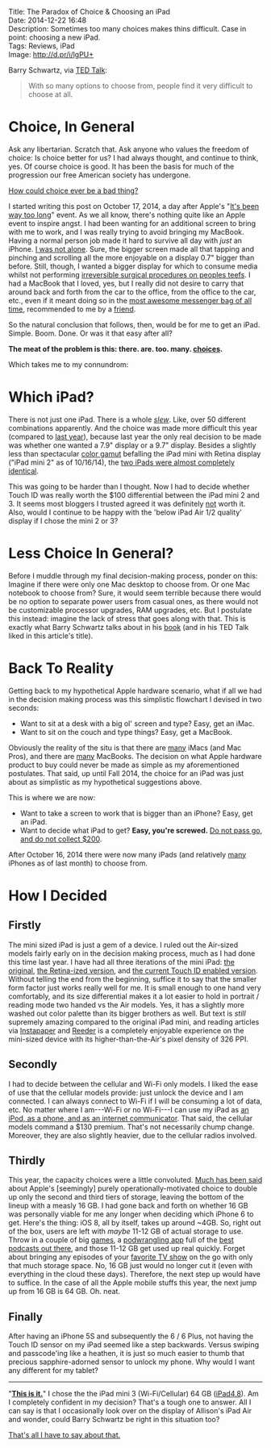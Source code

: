 Title: The Paradox of Choice & Choosing an iPad  
Date: 2014-12-22 16:48  
Description: Sometimes too many choices makes thins difficult. Case in point: choosing a new iPad.  
Tags: Reviews, iPad  
Image: http://d.pr/i/lgPU+  

Barry Schwartz, via [TED Talk][ted]:

> With so many options to choose from, people find it very difficult to choose at all.

# Choice, In General

Ask any libertarian. Scratch that. Ask anyone who values the freedom of choice: Is choice better for us? I had always thought, and continue to think, yes. Of course choice is good. It has been the basis for much of the progression our free American society has undergone. 

[How could choice ever be a bad thing?][wikipedia]

I started writing this post on October 17, 2014, a day after Apple's "[It's been way too long][9to5mac]" event. As we all know, there's nothing quite like an Apple event to inspire angst. I had been wanting for an additional screen to bring with me to work, and I was really trying to avoid bringing my MacBook. Having a normal person job made it hard to survive all day with *just* an iPhone. [I was not alone][macstories]. Sure, the bigger screen made all that tapping and pinching and scrolling all the more enjoyable on a display 0.7" bigger than before. Still, though, I wanted a bigger display for which to consume media whilst not performing [irreversible surgical procedures on peoples teefs][wikipedia 2]. I had a MacBook that I loved, yes, but I really did not desire to carry that around back and forth from the car to the office, from the office to the car, etc., even if it meant doing so in the [most awesome messenger bag of all time][missionworkshop], recommended to me by a [friend][twitter]. 

So the natural conclusion that follows, then, would be for me to get an iPad. Simple. Boom. Done. Or was it that easy after all?

**The meat of the problem is this: there. are. too. many. [choices][staticworld].**

Which takes me to my connundrom:

# Which iPad?

There is not just one iPad. There is a whole *[slew][d]*. Like, over 50 different combinations apparently. And the choice was made more difficult this year (compared to [last year][engadget]), because last year the only real decision to be made was whether one wanted a 7.9" display or a 9.7" display. Besides a slightly less than spectacular [color gamut][anandtech] befalling the iPad mini with Retina display ("iPad mini 2" as of 10/16/14), the [two iPads were almost completely identical][daringfireball]. 

This was going to be harder than I thought. Now I had to decide whether Touch ID was really worth the $100 differential between the iPad mini 2 and 3. It seems most bloggers I trusted agreed it was definitely [not][sixcolors] worth it. Also, would I continue to be happy with the 'below iPad Air 1/2 quality' display if I chose the mini 2 or 3? 

# Less Choice In General?

Before I muddle through my final decision-making process, ponder on this:
Imagine if there were only one Mac desktop to choose from. Or one Mac notebook to choose from? Sure, it would seem terrible because there would be no option to separate power users from casual ones, as there would not be customizable processor upgrades, RAM upgrades, etc. But I postulate this instead: imagine the lack of stress that goes along with that. This is exactly what Barry Schwartz talks about in his [book][apple] (and in his TED Talk liked in this article's title).

# Back To Reality

Getting back to my hypothetical Apple hardware scenario, what if all we had in the decision making process was this simplistic flowchart I devised in two seconds: 

* Want to sit at a desk with a big ol' screen and type? Easy, get an iMac.
* Want to sit on the couch and type things? Easy, get a MacBook.

Obviously the reality of the situ is that there are [many][d 2] iMacs (and Mac Pros), and there are [many][d 3] MacBooks. The decision on what Apple hardware product to buy could never be made as simple as my aforementioned postulates. That said, up until Fall 2014, the choice for an iPad was just about as simplistic as my hypothetical suggestions above. 

This is where we are now:

* Want to take a screen to work that is bigger than an iPhone? Easy, get an iPad.
* Want to decide what iPad to get? **Easy, you're screwed.** [Do not pass go, and do not collect $200][wikipedia 3]. 

After October 16, 2014 there were now many iPads (and relatively [many][d 4] iPhones as of last month) to choose from.

# How I Decided

## Firstly

The mini sized iPad is just a gem of a device. I ruled out the Air-sized models fairly early on in the decision making process, much as I had done this time last year. I have had all three iterations of the mini iPad: [the original][wikipedia 4], [the Retina-ized version][wikipedia 5], and [the current Touch ID enabled version][wikipedia 6]. Without telling the end from the beginning, suffice it to say that the smaller form factor just works really well for me. It is small enough to one hand very comfortably, and its size differential makes it a lot easier to hold in portrait / reading mode two handed vs the Air models. Yes, it has a slightly more washed out color palette than its bigger brothers as well. But text is *still* supremely amazing compared to the original iPad mini, and reading articles via [Instapaper][apple 2] and [Reeder][apple 3] is a completely enjoyable experience on the mini-sized device with its higher-than-the-Air's pixel density of 326 PPI.

## Secondly

I had to decide between the cellular and Wi-Fi only models. I liked the ease of use that the cellular models provide: just unlock the device and I am connected. I can always connect to Wi-Fi if I will be consuming a lot of data, etc. No matter where I am---Wi-Fi or no Wi-Fi---I can use my iPad as [an iPod, as a phone, and as an internet communicator][macrumors]. That said, the cellular models command a $130 premium. That's not necessarily chump change. Moreover, they are also slightly heavier, due to the cellular radios involved. 

## Thirdly

This year, the capacity choices were a little convoluted. [Much has been said][daringfireball 2] about Apple's [seemingly] purely operationally-motivated choice to double up only the second and third tiers of storage, leaving the bottom of the lineup with a measly 16 GB. I had gone back and forth on whether 16 GB was personally viable for me any longer when deciding which iPhone 6 to get. Here's the thing: iOS 8, all by itself, takes up around ~4GB. So, right out of the box, users are left with *maybe* 11-12 GB of actual storage to use. Throw in a couple of big [games][apple 4], a [podwrangling app][apple 5] full of the [best podcasts out there][apple 6], and those 11-12 GB get used up real quickly. Forget about bringing any episodes of your [favorite TV show][apple 7] on the go with only that much storage space. No, 16 GB just would no longer cut it (even with everything in the cloud these days). Therefore, the next step up would have to suffice. In the case of all the Apple mobile stuffs this year, the next jump up from 16 GB is 64 GB. Oh. neat. 

## Finally

After having an iPhone 5S and subsequently the 6 / 6 Plus, not having the Touch ID sensor on my iPad seemed like a step backwards. Versus swiping and passcode'ing like a heathen, it is just so much easier to thumb that precious sapphire-adorned sensor to unlock my phone. Why would I want any different for my tablet?

***

"**[This is it.][youtube]**"
I chose the the iPad mini 3 (Wi-Fi/Cellular) 64 GB ([iPad4,8][everymac]). Am I completely confident in my decision? That's a tough one to answer. All I can say is that I occasionally look over on the display of Allison's iPad Air and wonder, could Barry Schwartz be right in this situation too? 

[That's all I have to say about that.][youtube 2]

[9to5mac]: http://9to5mac.com/2014/10/08/its-been-way-too-long-apple-sends-out-invites-for-thursday-october-16th-ipad-mac-event/ "Apple invites everyone to its October 16th iPad/Mac event"
[anandtech]: http://www.anandtech.com/show/7519/apple-ipad-mini-with-retina-display-reviewed/3 "AnandTech reviews the iPad mini with Retina Display"
[apple]: https://itunes.apple.com/us/book/the-paradox-of-choice/id360603357?mt=11&at=1l3vx9s "The Paradox of Choice on iBooks Store"
[apple 2]: https://itunes.apple.com/us/app/instapaper/id288545208?mt=8&at=1l3vx9s "Instapaper on the App Store"
[apple 3]: https://itunes.apple.com/us/app/id697846300?at=1l3vx9s "Reeder 2 on the App Store"
[apple 4]: https://itunes.apple.com/us/app/real-racing-3/id556164008?at=1l3vx9s "Real Racing 3 on the App Store"
[apple 5]: https://itunes.apple.com/us/app/overcast-podcast-player/id888422857?mt=8&at=1l3vx9s "Overcast on the App Store"
[apple 6]: https://itunes.apple.com/us/podcast/melton/id928565652?at=1l3vx9s "'Melton' podcast"
[apple 7]: https://itunes.apple.com/us/tv-season/star-wars-rebels-vol.-1/id920938545?at=1l3vx9s "Star Wars Rebels, Vol. 1 on the iTunes Store"
[d]: http://d.pr/i/NkVV+ "iPad choices"
[d 2]: http://d.pr/i/1cAIe+ "Desktop Mac choices"
[d 3]: http://d.pr/i/18S6o+ "Mac laptop choices"
[d 4]: http://d.pr/i/18aMe+ "iPhone choices"
[daringfireball]: http://daringfireball.net/2013/11/the_retina_ipad_mini "John Gruber reviews the Retina iPad mini"
[daringfireball 2]: http://daringfireball.net/2014/10/ipad_air_2 "John Gruber reviews the iPad Air 2"
[engadget]: http://www.engadget.com/2013/11/15/ipad-mini-retina-display-review/ "Engadget reviews the Retina iPad mini"
[everymac]: http://www.everymac.com/systems/apple/ipad/specs/apple-ipad-mini-3-a1600-wi-fi-cellular-lte-specs.html "Specs for iPad mini with Retina display"
[macrumors]: http://www.macrumors.com/2014/01/09/7-years-ago-jobs-iphone/ "iPhone, seven years later"
[macstories]: http://www.macstories.net/stories/ipads-for-work/ "Federico Viticci on using an iPad for work"
[missionworkshop]: http://missionworkshop.com/products/bags/messenger/roll_top/small_monty.php "Mission Workshop bag (should have gotten the gray color)"
[sixcolors]: http://sixcolors.com/2014/12/my-favorite-things-hardware/ "Jason Snell's favorite things for the holiday season 2014"
[staticworld]: http://core0.staticworld.net/images/article/2014/10/apple-product-line-up-100525358-orig.jpg "Apple product lineup"
[ted]: http://www.ted.com/talks/barry_schwartz_on_the_paradox_of_choice "Barry Schwartz: 'Paradox of Choice'"
[twitter]: https://twitter.com/johnmyankee "John Yankee on Twitter"
[wikipedia]: https://en.wikipedia.org/wiki/The_Paradox_of_Choice "Wikipedia: 'The Paradox of Choice'"
[wikipedia 2]: https://en.wikipedia.org/wiki/Dentistry "Wikipedia: Dentistry"
[wikipedia 3]: http://en.wikipedia.org/wiki/Do_not_pass_Go._Do_not_collect_$200. "Wikipedia: 'Do not pass go, do not collect $200'"
[wikipedia 4]: https://en.wikipedia.org/wiki/IPad_Mini_(1st_generation) "Wikipedia: iPad mini (1st generation)"
[wikipedia 5]: https://en.wikipedia.org/wiki/IPad_Mini_2 "Wikipedia: iPad mini 2"
[wikipedia 6]: https://en.wikipedia.org/wiki/IPad_Mini_3 "Wikipedia: iPad mini 3"
[youtube]: http://www.youtube.com/watch?v=WflkuBweSYo&amp;t=1m15s "Kenny Loggins & Michael McDonald-This is it"
[youtube 2]: https://www.youtube.com/watch?v=Otm4RusESNU "YouTube: That's All I Have To Say About That- Forrest Gump Quote"